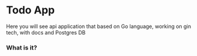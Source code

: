 <h1>Todo App</h1>
<p>Here you will see api application that based on Go language, working on gin tech, with docs and Postgres DB</p>
<h3>What is it?</h3>